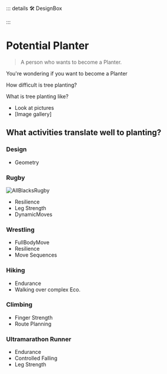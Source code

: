 ::: details 🛠 DesignBox



:::

# Potential Planter

> A person who wants to become a Planter.

You're wondering if you want to become a Planter

How difficult is tree planting?

What is tree planting like?

- Look at pictures
- [Image gallery]



## What activities translate well to planting?

### Design
- Geometry

### Rugby

![AllBlacksRugby](/guide/AllBlacksRugby.jpg)

- Resilience
- Leg Strength
- DynamicMoves

### Wrestling
- FullBodyMove
- Resilience
- Move Sequences

### Hiking
- Endurance
- Walking over complex Eco.

### Climbing
- Finger Strength
- Route Planning

### Ultramarathon Runner
- Endurance
- Controlled Falling
- Leg Strength

